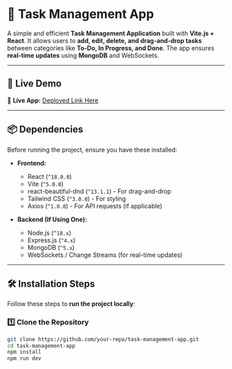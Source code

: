# 📝 Task Management App

A simple and efficient **Task Management Application** built with **Vite.js + React**. It allows users to **add, edit, delete, and drag-and-drop tasks** between categories like **To-Do, In Progress, and Done**. The app ensures **real-time updates** using **MongoDB** and WebSockets.

---

## 🚀 Live Demo
🔗 **Live App:** [Deployed Link Here](https://bistro-boss-2368b.web.app)  
  

---

## 📦 Dependencies

Before running the project, ensure you have these installed:

- **Frontend:**
  - React (`^18.0.0`)
  - Vite (`^5.0.0`)
  - react-beautiful-dnd (`^13.1.1`) - For drag-and-drop
  - Tailwind CSS (`^3.0.0`) - For styling
  - Axios (`^1.0.0`) - For API requests (if applicable)

- **Backend (If Using One):**
  - Node.js (`^18.x`)
  - Express.js (`^4.x`)
  - MongoDB (`^5.x`)
  - WebSockets / Change Streams (for real-time updates)

---

## 🛠️ Installation Steps

Follow these steps to **run the project locally**:

### 1️⃣ Clone the Repository
```sh
git clone https://github.com/your-repo/task-management-app.git
cd task-management-app
npm install
npm run dev
